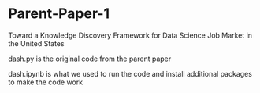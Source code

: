 # Parent-Paper-1
Toward a Knowledge Discovery Framework for Data Science Job Market in the United States

dash.py is the original code from the parent paper

dash.ipynb is what we used to run the code and install additional packages to make the code work
